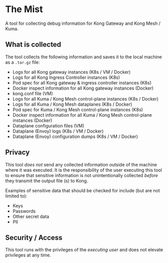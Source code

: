 # The Mist

A tool for collecting debug information for Kong Gateway and Kong Mesh / Kuma.

## What is collected

The tool collects the following information and saves it to the local machine as a `.tar.gz` file:

- Logs for all Kong gateway instances (K8s / VM / Docker)
- Logs for all Kong Ingress Controller instances (K8s)
- Pod spec for all Kong gateway & ingress controller instances (K8s)
- Docker inspect information for all Kong gateway instances (Docker)
- kong.conf file (VM)
- Logs for all Kuma / Kong Mesh control-plane instances (K8s / Docker)
- Logs for all Kuma / Kong Mesh dataplanes (K8s / Docker)
- Pod spec for Kuma / Kong Mesh control-plane instances (K8s)
- Docker inspect information for all Kuma / Kong Mesh control-plane instances (Docker)
- Dataplane configuration files (VM)
- Dataplane (Envoy) logs (K8s / VM / Docker)
- Dataplane (Envoy) configuration dumps (K8s / VM / Docker)

## Privacy 

This tool _does not_ send any collected information outside of the machine where it was executed. It is the responsibility of the user executing this tool to ensure that sensitive information is not unintentionally collected _before_ they transmit the output file (s) to Kong. 

Examples of sensitive data that should be checked for include (but are not limited to):

- Keys
- Passwords
- Other secret data
- PII

## Security / Access

This tool runs with the privileges of the _executing user_ and does not elevate privileges at any time.